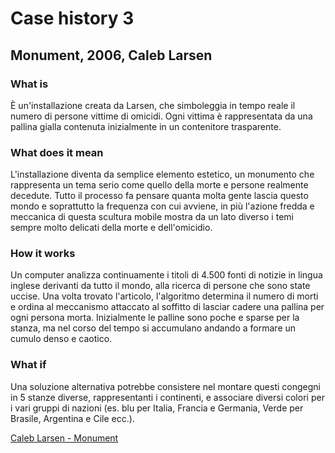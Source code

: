 # Case history 3

## Monument, 2006, Caleb Larsen

### What is
È un'installazione creata da Larsen, che simboleggia in tempo reale il numero di persone vittime di omicidi. Ogni vittima è 
rappresentata da una pallina gialla contenuta inizialmente in un contenitore trasparente.

### What does it mean
L'installazione diventa da semplice elemento estetico, un monumento che rappresenta un tema serio come quello della morte e persone
realmente decedute. Tutto il processo fa pensare quanta molta gente lascia questo mondo e soprattutto la frequenza con cui avviene,
in più l'azione fredda e meccanica di questa scultura mobile mostra da un lato diverso i temi sempre molto delicati della morte e 
dell'omicidio.

### How it works
Un computer analizza continuamente i titoli di 4.500 fonti di notizie in lingua inglese derivanti da tutto il mondo, alla ricerca 
di persone che sono state uccise. Una volta trovato l'articolo, l'algoritmo determina il numero di morti e ordina al meccanismo 
attaccato al soffitto di lasciar cadere una pallina per ogni persona morta. Inizialmente le palline sono poche e sparse per la
stanza, ma nel corso del tempo si accumulano andando a formare un cumulo denso e caotico.

### What if
Una soluzione alternativa potrebbe consistere nel montare questi congegni in 5 stanze diverse, rappresentanti i continenti, e 
associare diversi colori per i vari gruppi di nazioni (es. blu per Italia, Francia e Germania, Verde per Brasile, Argentina e 
Cile ecc.).

[Caleb Larsen - Monument](http://caleblarsen.com/monument/)
